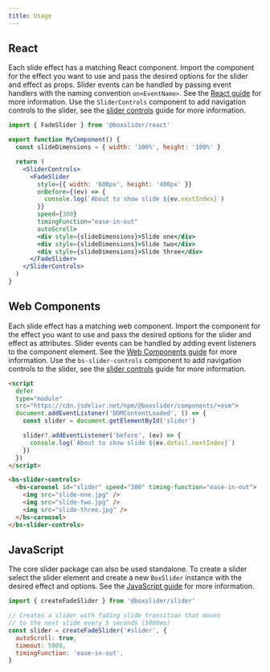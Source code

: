 ```yaml
---
title: Usage
---
```


## React

Each slide effect has a matching React component. Import the component for the effect you want to use
and pass the desired options for the slider and effect as props. Slider events can be handled by
passing event handlers with the naming convention `on<EventName>`. See the [React guide](/docs/guides/react)
for more information. Use the `SliderControls` component to add navigation controls to the slider, see the
[slider controls](/docs/guides/slider-controls) guide for more information.

```jsx
import { FadeSlider } from '@boxslider/react'

export function MyComponent() {
  const slideDimensions = { width: '100%', height: '100%' }

  return (
    <SliderControls>
      <FadeSlider
        style={{ width: '600px', height: '400px' }}
        onBefore={(ev) => {
          console.log(`About to show slide ${ev.nextIndex}`)
        }}
        speed={300}
        timingFunction="ease-in-out"
        autoScroll>
        <div style={slideDimensions}>Slide one</div>
        <div style={slideDimensions}>Slide two</div>
        <div style={slideDimensions}>Slide three</div>
      </FadeSlider>
    </SliderControls>
  )
}
```

## Web Components

Each slide effect has a matching web component. Import the component for the effect you want to use
and pass the desired options for the slider and effect as attributes. Slider events can be handled
by adding event listeners to the component element. See the [Web Components guide](/docs/guides/web-components)
for more information. Use the `bs-slider-controls` component to add navigation controls to the slider, see the
[slider controls](/docs/guides/slider-controls) guide for more information.

```html
<script
  defer
  type="module"
  src="https://cdn.jsdelivr.net/npm/@boxslider/components/+esm">
  document.addEventListener('DOMContentLoaded', () => {
    const slider = document.getElementById('slider')

    slider?.addEventListener('before', (ev) => {
      console.log(`About to show slide ${ev.detail.nextIndex}`)
    })
  })
</script>

<bs-slider-controls>
  <bs-carousel id="slider" speed="300" timing-function="ease-in-out">
    <img src="slide-one.jpg" />
    <img src="slide-two.jpg" />
    <img src="slide-three.jpg" />
  </bs-carousel>
</bs-slider-controls>
```

## JavaScript

The core slider package can also be used standalone. To create a slider select the slider element and create
a new `BoxSlider` instance with the desired effect and options. See the [JavaScript guide](/docs/guides/javascript)
for more information.

```javascript
import { createFadeSlider } from '@boxslider/slider'

// Creates a slider with fading slide transition that moves
// to the next slide every 5 seconds (5000ms)
const slider = createFadeSlider('#slider', {
  autoScroll: true,
  timeout: 5000,
  timingFunction: 'ease-in-out',
}
```
